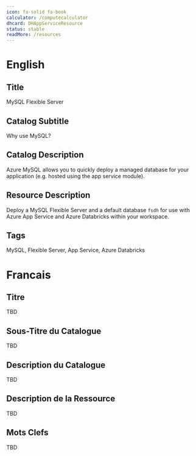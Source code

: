 ```yaml
---
icon: fa-solid fa-book
calculator: /computecalculator
dhcard: DHAppServiceResource
status: stable
readMore: /resources
---
```


# English

## Title

MySQL Flexible Server

## Catalog Subtitle

Why use MySQL?

## Catalog Description

Azure MySQL allows you to quickly deploy a managed database for your application (e.g. hosted using the app service module).

## Resource Description

Deploy a MySQL Flexible Server and a default database `fsdh` for use with Azure App Service and Azure Databricks within your workspace.

## Tags

MySQL, Flexible Server, App Service, Azure Databricks

# Francais

## Titre

TBD

## Sous-Titre du Catalogue

TBD

## Description du Catalogue

TBD

## Description de la Ressource

TBD
## Mots Clefs

TBD
